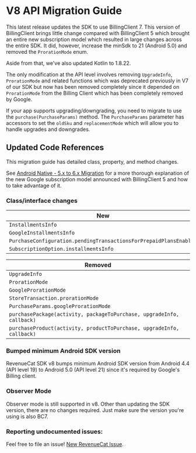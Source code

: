 # V8 API Migration Guide

This latest release updates the SDK to use BillingClient 7. This version of BillingClient brings little change compared
with BillingClient 5 which brought an entire new subscription model which resulted in large changes across the entire SDK. It did, however, increase the minSdk to 21 (Android 5.0) and removed the `ProrationMode` enum.

Aside from that, we've also updated Kotlin to 1.8.22.

The only modification at the API level involves removing `UpgradeInfo`, `ProrationMode` and related functions which was deprecated previously in V7 of our SDK but now has been removed completely since it depended on `ProrationMode` from the Billing Client which has been completely removed by Google.

If your app supports upgrading/downgrading, you need to migrate to use the `purchase(PurchaseParams)` method. The `PurchaseParams` parameter has accessors to set the `oldSku` and `replacementMode` which will allow you to handle upgrades and downgrades.

## Updated Code References

This migration guide has detailed class, property, and method changes.

See [Android Native - 5.x to 6.x Migration](https://www.revenuecat.com/docs/android-native-5x-to-6x-migration) for a
more thorough explanation of the new Google subscription model announced with BillingClient 5 and how to take advantage of it.

### Class/interface changes

| New                                                              |
|------------------------------------------------------------------|
| `InstallmentsInfo`                                               |
| `GoogleInstallmentsInfo`                                         |
| `PurchaseConfiguration.pendingTransactionsForPrepaidPlansEnabled` |
| `SubscriptionOption.installmentsInfo`                            |

| Removed                                                               |
|-----------------------------------------------------------------------|
| `UpgradeInfo`                                                         |
| `ProrationMode`                                                       |
| `GoogleProrationMode`                                                 |
| `StoreTransaction.prorationMode`                                      |
| `PurchaseParams.googleProrationMode`                                  |
| `purchasePackage(activity, packageToPurchase, upgradeInfo, callback)` |
| `purchaseProduct(activity, productToPurchase, upgradeInfo, callback)` |

### Bumped minimum Android SDK version

RevenueCat SDK v8 bumps minimum Android SDK version from Android 4.4 (API level 19) to Android 5.0 (API level 21) since it's required by Google's Billing client.

### Observer Mode

Observer mode is still supported in v8. Other than updating the SDK version, there are no changes required. Just make sure the version you're using is also BC7.

### Reporting undocumented issues:

Feel free to file an issue! [New RevenueCat Issue](https://github.com/RevenueCat/purchases-android/issues/new/).
